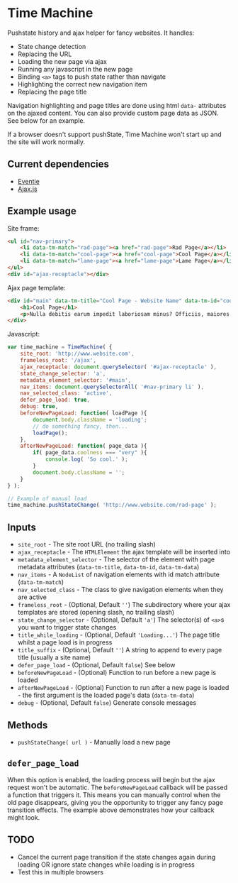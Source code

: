 # Time Machine

Pushstate history and ajax helper for fancy websites. It handles:

- State change detection
- Replacing the URL
- Loading the new page via ajax
- Running any javascript in the new page
- Binding `<a>` tags to push state rather than navigate
- Highlighting the correct new navigation item
- Replacing the page title

Navigation highlighting and page titles are done using html `data-` attributes on the ajaxed content. You can also provide custom page data as JSON. See below for an example.

If a browser doesn't support pushState, Time Machine won't start up and the site will work normally.

## Current dependencies

- [Eventie](https://github.com/desandro/eventie)
- [Ajax.js](https://github.com/honza/ajax.js)

## Example usage

Site frame:

```html
<ul id="nav-primary">
	<li data-tm-match="rad-page"><a href="rad-page">Rad Page</a></li>
	<li data-tm-match="cool-page"><a href="cool-page">Cool Page</a></li>
	<li data-tm-match="lame-page"><a href="lame-page">Lame Page</a></li>
</ul>
<div id="ajax-receptacle"></div>
```

Ajax page template:

```html
<div id="main" data-tm-title="Cool Page - Website Name" data-tm-id="cool-page" data-tm-data='{"coolness":"very"}'>
	<h1>Cool Page</h1>
	<p>Nulla debitis earum impedit laboriosam minus? Officiis, maiores atque ea velit minima ex numquam quaerat quisquam? Delectus, hic porro voluptatem quod rem!</p>
</div>
```

Javascript:

```javascript
var time_machine = TimeMachine( {
	site_root: 'http://www.website.com',
	frameless_root: '/ajax',
	ajax_receptacle: document.querySelector( '#ajax-receptacle' ),
	state_change_selector: 'a',
	metadata_element_selector: '#main',
	nav_items: document.querySelectorAll( '#nav-primary li' ),
	nav_selected_class: 'active',
	defer_page_load: true,
	debug: true,
	beforeNewPageLoad: function( loadPage ){
		document.body.className = 'loading';
		// do something fancy, then...
		loadPage();
	},
	afterNewPageLoad: function( page_data ){
		if( page_data.coolness === "very" ){
			console.log( 'So cool.' );
		}
		document.body.className = '';
	}
} );

// Example of manual load
time_machine.pushStateChange( 'http://www.website.com/rad-page' );
```

## Inputs

- `site_root` - The site root URL (no trailing slash)
- `ajax_receptacle` - The `HTMLElement` the ajax template will be inserted into
- `metadata_element_selector` - The selector of the element with page metadata attributes (`data-tm-title`, `data-tm-id`, `data-tm-data`)
- `nav_items` - A `NodeList` of navigation elements with id match attribute (`data-tm-match`)
- `nav_selected_class` - The class to give navigation elements when they are active
- `frameless_root` - (Optional, Default `''`) The subdirectory where your ajax templates are stored (opening slash, no trailing slash)
- `state_change_selector` - (Optional, Default `'a'`) The selector(s) of `<a>`s you want to trigger state changes
- `title_while_loading` - (Optional, Default `'Loading...'`) The page title whilst a page load is in progress
- `title_suffix` - (Optional, Default `''`) A string to append to every page title (usually a site name)
- `defer_page_load` - (Optional, Default `false`) See below
- `beforeNewPageLoad` - (Optional) Function to run before a new page is loaded
- `afterNewPageLoad` - (Optional) Function to run after a new page is loaded - the first argument is the loaded page's data (`data-tm-data`)
- `debug` - (Optional, Default `false`) Generate console messages

## Methods

- `pushStateChange( url )` - Manually load a new page

## `defer_page_load`

When this option is enabled, the loading process will begin but the ajax request won't be automatic. The `beforeNewPageLoad` callback will be passed a function that triggers it. This means you can manually control when the old page disappears, giving you the opportunity to trigger any fancy page transition effects. The example above demonstrates how your callback might look.

## TODO

- Cancel the current page transition if the state changes again during loading OR ignore state changes while loading is in progress
- Test this in multiple browsers
